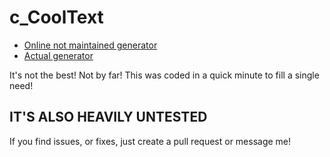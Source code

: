 # c_CoolText

- [Online not maintained generator](https://codepen.io/Navy/pen/oNYVpJP)
- [Actual generator](t.js)

It's not the best! Not by far! This was coded in a quick minute to fill a single need!

## IT'S ALSO HEAVILY UNTESTED
If you find issues, or fixes, just create a pull request or message me!
